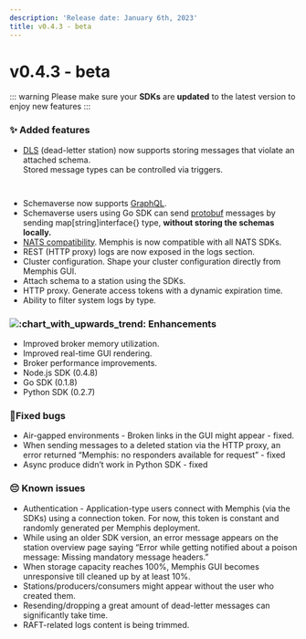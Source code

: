 ```yaml
---
description: 'Release date: January 6th, 2023'
title: v0.4.3 - beta
---
```


# v0.4.3 - beta

<Subtitle></Subtitle>

<BigLink url="/docs/open-source-installation/kubernetes/how-to-upgrade" title="3 - Upgrade"/>

::: warning
Please make sure your **SDKs** are **updated** to the latest version to enjoy new features
:::

### :sparkles: Added features

* [DLS](../../dashboard-ui/troubleshooting/dead-letter) (dead-letter station) now supports storing messages that violate an attached schema. \
  Stored message types can be controlled via triggers.

<div>

<figure><img src="/assets/dlq_1.jpg" alt=""><figcaption></figcaption></figure>

 

<figure><img src="/assets/dlq_2.jpg" alt=""><figcaption></figcaption></figure>

</div>

* Schemaverse now supports [GraphQL](https://docs.memphis.dev/memphis/memphis/schemaverse-schema-management/formats/graphql).
* Schemaverse users using Go SDK can send [protobuf](../../memphis/schemaverse-schema-management/formats/protobuf) messages by sending map\[string]interface{} type, **without storing the schemas locally.**
* [NATS compatibility](../../client-libraries/nats-jetstream). Memphis is now compatible with all NATS SDKs.
* REST (HTTP proxy) logs are now exposed in the logs section.
* Cluster configuration. Shape your cluster configuration directly from Memphis GUI.
* Attach schema to a station using the SDKs.
* HTTP proxy. Generate access tokens with a dynamic expiration time.
* Ability to filter system logs by type.

### ![:chart\_with\_upwards\_trend:](https://a.slack-edge.com/production-standard-emoji-assets/14.0/apple-medium/1f4c8.png) Enhancements

* Improved broker memory utilization.
* Improved real-time GUI rendering.
* Broker performance improvements.
* Node.js SDK (0.4.8)
* Go SDK (0.1.8)
* Python SDK (0.2.7)

### :bug:Fixed bugs

* Air-gapped environments - Broken links in the GUI might appear - fixed.
* When sending messages to a deleted station via the HTTP proxy, an error returned “Memphis: no responders available for request” - fixed
* Async produce didn’t work in Python SDK - fixed

### :pensive: Known issues

* Authentication - Application-type users connect with Memphis (via the SDKs) using a connection token. For now, this token is constant and randomly generated per Memphis deployment.
* While using an older SDK version, an error message appears on the station overview page saying “Error while getting notified about a poison message: Missing mandatory message headers.”
* When storage capacity reaches 100%, Memphis GUI becomes unresponsive till cleaned up by at least 10%.
* Stations/producers/consumers might appear without the user who created them.
* Resending/dropping a great amount of dead-letter messages can significantly take time.
* RAFT-related logs content is being trimmed.
